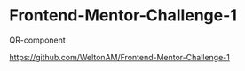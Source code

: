 # Frontend-Mentor-Challenge-1
 QR-component
 
 https://github.com/WeltonAM/Frontend-Mentor-Challenge-1
